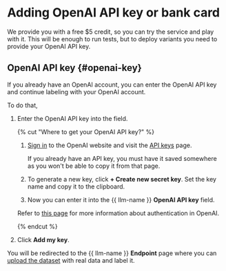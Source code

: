 # Adding OpenAI API key or bank card

We provide you with a free $5 credit, so you can try the service and play with it. This will be enough to run tests, but to deploy variants you need to provide your OpenAI API key.

## OpenAI API key {#openai-key}

If you already have an OpenAI account, you can enter the OpenAI API key and continue labeling with your OpenAI account.

To do that,

1. Enter the OpenAI API key into the field.

    {% cut "Where to get your OpenAI API key?" %}

    1. [Sign in](https://openai.com/) to the OpenAI website and visit the [API keys](https://platform.openai.com/account/api-keys) page.

        If you already have an API key, you must have it saved somewhere as you won't be able to copy it from that page.

    1. To generate a new key, click **+ Create new secret key**. Set the key name and copy it to the clipboard.

    1. Now you can enter it into the {{ llm-name }} **OpenAI API key** field.

    Refer to [this page](https://platform.openai.com/docs/api-reference/authentication) for more information about authentication in OpenAI.

    {% endcut %}

1. Click **Add my key**.

You will be redirected to the {{ llm-name }} **Endpoint** page where you can [upload the dataset](deploy.md#real-data) with real data and label it.